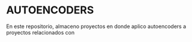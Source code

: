 # AUTOENCODERS
En este repositorio, almaceno proyectos en donde aplico autoencoders a proyectos relacionados con


